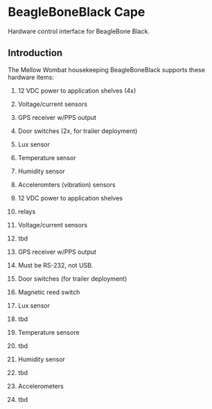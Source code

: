 # BeagleBoneBlack Cape
Hardware control interface for BeagleBone Black.

## Introduction
The Mellow Wombat housekeeping BeagleBoneBlack supports these hardware items:
1. 12 VDC power to application shelves (4x)
1. Voltage/current sensors
1. GPS receiver w/PPS output
1. Door switches (2x, for trailer deployment)
1. Lux sensor
1. Temperature sensor
1. Humidity sensor
1. Acceleromters (vibration) sensors

1. 12 VDC power to application shelves
  1. relays

1. Voltage/current sensors
  1. tbd

1. GPS receiver w/PPS output
  1. Must be RS-232, not USB.

1. Door switches (for trailer deployment)
  1. Magnetic reed switch

1. Lux sensor
  1. tbd

1. Temperature sensore
  1. tbd

1. Humidity sensor
  1. tbd

1. Accelerometers
  1. tbd
